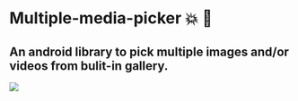 # Multiple-media-picker :boom: :star2:
## An android library to pick multiple images and/or videos from bulit-in gallery.
![](https://github.com/erikagtierrez/multiple-media-picker/blob/master/mediapicker.png?raw=true)
